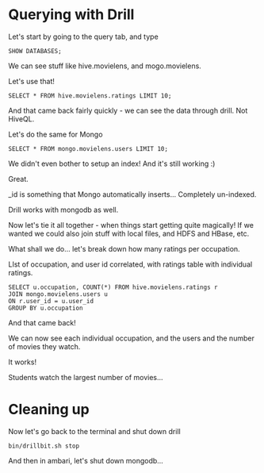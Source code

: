 # Querying with Drill

Let's start by going to the query tab, and type

```
SHOW DATABASES;
```

We can see stuff like hive.movielens, and mogo.movielens.

Let's use that!

```
SELECT * FROM hive.movielens.ratings LIMIT 10;
```

And that came back fairly quickly - we can see the data through drill. Not HiveQL.

Let's do the same for Mongo

```
SELECT * FROM mongo.movielens.users LIMIT 10;
```

We didn't even bother to setup an index! And it's still working :)

Great.

_id is something that Mongo automatically inserts... Completely un-indexed.

Drill works with mongodb as well.

Now let's tie it all together - when things start getting quite magically! If we wanted we could also join stuff with local files, and HDFS and HBase, etc.

What shall we do... let's break down how many ratings per occupation.

LIst of occupation, and user id correlated, with ratings table with individual ratings.

```
SELECT u.occupation, COUNT(*) FROM hive.movielens.ratings r 
JOIN mongo.movielens.users u
ON r.user_id = u.user_id
GROUP BY u.occupation
```

And that came back!

We can now see each individual occupation, and the users and the number of movies they watch.

It works!

Students watch the largest number of movies...

# Cleaning up

Now let's go back to the terminal and shut down drill

```
bin/drillbit.sh stop
```

And then in ambari, let's shut down mongodb...




